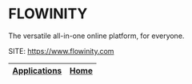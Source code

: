 # FLOWINITY

 The versatile all-in-one online platform, for everyone.

 SITE: https://www.flowinity.com

 | [Applications](https://portable-linux-apps.github.io/apps.html) | [Home](https://portable-linux-apps.github.io)
 | --- | --- |

